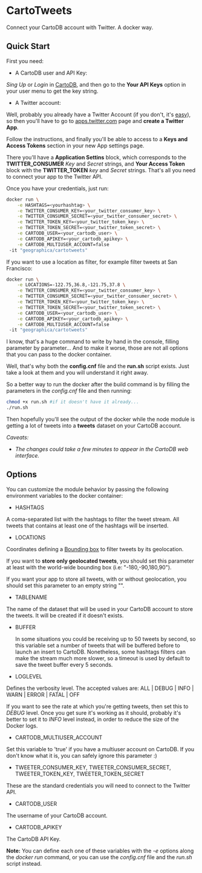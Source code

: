 # CartoTweets
Connect your CartoDB account with Twitter. A docker way.

Quick Start
-----------

First you need:

* A CartoDB user and API Key:

 *Sing Up* or *Login* in [CartoDB](https://cartodb.com/), and then go to the **Your API Keys**
 option in your user menu to get the key string.

* A Twitter account:

 Well, probably you already have a Twitter Account (if you don't, it's [easy](https://twitter.com/)), so then you'll have to go to  [apps.twitter.com](https://apps.twitter.com) page and **create a Twitter App**.

 Follow the instructions, and finally you'll be able to access to a **Keys and Access Tokens** section in your new App settings page.

 There you'll have a **Application Settins** block, which corresponds to the **TWITTER_CONSUMER** *Key* and *Secret* strings, and **Your Access Token** block with the **TWITTER_TOKEN** *key* and *Secret* strings. That's all you need to connect your app to the Twitter API.

Once you have your credentials, just run:

```bash
docker run \
    -e HASHTAGS=<yourhashtag> \
    -e TWITTER_CONSUMER_KEY=<your_twitter_consumer_key> \
    -e TWITTER_CONSUMER_SECRET=<your_twitter_consumer_secret> \
    -e TWITTER_TOKEN_KEY=<your_twitter_token_key> \
    -e TWITTER_TOKEN_SECRET=<your_twitter_token_secret> \
    -e CARTODB_USER=<your_cartodb_user> \
    -e CARTODB_APIKEY=<your_cartodb_apikey> \
    -e CARTODB_MULTIUSER_ACCOUNT=false
 -it "geographica/cartotweets"
```

If you want to use a location as filter, for example filter tweets at San Francisco:
```bash
docker run \
    -e LOCATIONS=-122.75,36.8,-121.75,37.8 \
    -e TWITTER_CONSUMER_KEY=<your_twitter_consumer_key> \
    -e TWITTER_CONSUMER_SECRET=<your_twitter_consumer_secret> \
    -e TWITTER_TOKEN_KEY=<your_twitter_token_key> \
    -e TWITTER_TOKEN_SECRET=<your_twitter_token_secret> \
    -e CARTODB_USER=<your_cartodb_user> \
    -e CARTODB_APIKEY=<your_cartodb_apikey> \
    -e CARTODB_MULTIUSER_ACCOUNT=false
 -it "geographica/cartotweets"
```


I know, that's a huge command to write by hand in the console, filling parameter by parameter... And to make it worse, those are not all options that you can pass to the docker container.

Well, that's why both the **config.cnf** file and the **run.sh** script exists. Just take a look at them and you will understand it right away.

So a better way to run the docker after the build command is by filling the parameters in the *config.cnf* file
and then running:

```bash
chmod +x run.sh #if it doesn't have it already...
./run.sh
```

Then hopefully you'll see the output of the docker while the node module is getting a lot of tweets into a **tweets** dataset on your CartoDB account.

*Caveats:*
* *The changes could take a few minutes to appear in the CartoDB web interface.*

Options
-------

You can customize the module behavior by passing the following environment variables to the docker container:

* HASHTAGS

 A coma-separated list with the hashtags to filter the tweet stream. All tweets that contains at least one of the hashtags will be inserted.

* LOCATIONS

 Coordinates defining a [Bounding box](http://wiki.openstreetmap.org/wiki/Bounding_Box) to filter tweets by its geolocation.

 If you want to **store only geolocated tweets**, you should set this parameter at least with the world-wide bounding box (i.e: "-180,-90,180,90").

 If you want your app to store all tweets, with or without geolocation, you should set this parameter to an empty string "".

* TABLENAME

 The name of the dataset that will be used in your CartoDB account to store the tweets. It will be created if it doesn't exists.

* BUFFER

  In some situations you could be receiving up to 50 tweets by second, so this variable set a number of tweets that will be buffered before to launch an insert to CartoDB. Nonetheless, some hashtags filters can make the stream much more slower, so a timeout is used by default to save the tweet buffer every 5 seconds.

* LOGLEVEL

 Defines the verbosity level. The accepted values are: ALL | DEBUG | INFO | WARN | ERROR | FATAL | OFF

 If you want to see the rate at which you're getting tweets, then set this to *DEBUG* level. Once you get sure it's working as it should, probably it's better to set it to *INFO* level instead, in order to reduce the size of the Docker logs.

* CARTODB_MULTIUSER_ACCOUNT

 Set this variable to 'true' if you have a multiuser account on CartoDB. If you don't know what it is, you can safely ignore this parameter :)

* TWEETER_CONSUMER_KEY, TWEETER_CONSUMER_SECRET, TWEETER_TOKEN_KEY, TWEETER_TOKEN_SECRET

 These are the standard credentials you will need to connect to the Twitter API.

* CARTODB_USER

 The username of your CartoDB account.

* CARTODB_APIKEY

 The CartoDB API Key.


**Note:** You can define each one of these variables with the *-e* options along the *docker run* command, or you can use the *config.cnf* file and the *run.sh* script instead.
